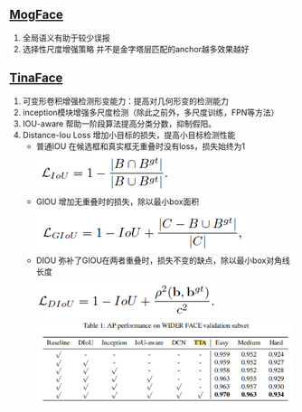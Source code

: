 ## [MogFace](https://arxiv.org/pdf/2103.11139.pdf)
1. 全局语义有助于较少误报
2. 选择性尺度增强策略  并不是金字塔层匹配的anchor越多效果越好

## [TinaFace](https://arxiv.org/pdf/2011.13183.pdf)
1. 可变形卷积增强检测形变能力：提高对几何形变的检测能力
2. inception模块增强多尺度检测（除此之前外，多尺度训练，FPN等方法）
3. IOU-aware 帮助一阶段算法提高分类分数，抑制假阳。
4. Distance-Iou Loss 增加小目标的损失，提高小目标检测性能
    + 普通IOU 在候选框和真实框无重叠时没有loss，损失始终为1<br>
      ![img.png](../img/IOU.png)
    + GIOU 增加无重叠时的损失，除以最小box面积<br>
      ![img.png](../img/GIOU.png)
    + DIOU 弥补了GIOU在两者重叠时，损失不变的缺点，除以最小box对角线长度<br>
      ![img.png](../img/DIOU.png)
![img.png](../img/TinaFace.png)